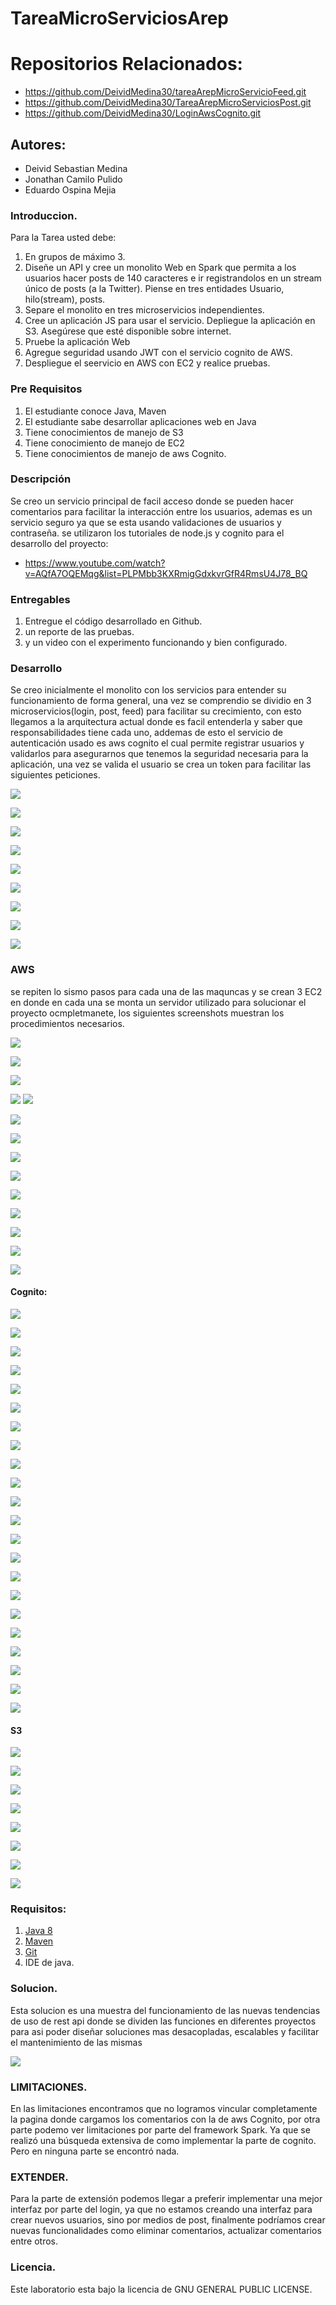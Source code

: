 # TareaMicroServiciosArep

# Repositorios Relacionados:
- https://github.com/DeividMedina30/tareaArepMicroServicioFeed.git
- https://github.com/DeividMedina30/TareaArepMicroServiciosPost.git
- https://github.com/DeividMedina30/LoginAwsCognito.git

## Autores: 
- Deivid Sebastian Medina
- Jonathan Camilo Pulido
- Eduardo Ospina Mejia 

### Introduccion.

Para la Tarea usted debe:

1) En grupos de máximo 3.
2) Diseñe un API y cree un monolito  Web en Spark que permita a los usuarios hacer posts de 140 caracteres e ir registrandolos en un stream único de posts (a la Twitter). Piense en tres entidades Usuario, hilo(stream), posts.
3) Separe el monolito en tres microservicios independientes.
4) Cree un aplicación JS para usar el servicio. Depliegue la aplicación en S3. Asegúrese que esté disponible sobre internet.
5) Pruebe la aplicación Web
6) Agregue seguridad usando JWT con el servicio cognito de AWS.
7) Despliegue el seervicio en AWS con EC2 y realice pruebas.
    

### Pre Requisitos

1) El estudiante conoce Java, Maven
2) El estudiante sabe desarrollar aplicaciones web en Java
3) Tiene conocimientos de manejo de S3
4) Tiene conocimiento de manejo de EC2
5) Tiene conocimientos de manejo de aws Cognito.

### Descripción

Se creo un servicio principal de facil acceso donde se pueden hacer comentarios para facilitar la interacción entre los usuarios, ademas es un servicio seguro ya que se esta usando validaciones de usuarios y contraseña. 
se utilizaron los tutoriales de node.js y cognito para el desarrollo del proyecto: 
- https://www.youtube.com/watch?v=AQfA7OQEMqg&list=PLPMbb3KXRmigGdxkvrGfR4RmsU4J78_BQ


### Entregables

1) Entregue el código desarrollado en Github.
2) un reporte de las pruebas.
3) y un video con el experimento funcionando y bien configurado.

### Desarrollo

Se creo inicialmente el monolito con los servicios para entender su funcionamiento de forma general, una vez se comprendio se dividio en 3 microservicios(login, post, feed) para facilitar su crecimiento, con esto llegamos a la arquitectura actual donde es facil entenderla y  saber que responsabilidades tiene cada uno, addemas de esto el servicio de autenticación usado es aws cognito el cual permite registrar usuarios y validarlos para asegurarnos que tenemos la seguridad necesaria para la aplicación, una vez se valida el usuario se crea un token para facilitar las siguientes peticiones.

![](https://i.postimg.cc/zvqk3XdC/Whats-App-Image-2022-04-21-at-12-08-45-AM.jpg)

![](https://i.postimg.cc/fTTKNySZ/Whats-App-Image-2022-04-21-at-12-09-58-AM.jpg)

![](https://i.postimg.cc/Vv9HHVhR/Whats-App-Image-2022-04-20-at-11-58-52-PM.jpg)

![](https://i.postimg.cc/vHMK6G1S/Whats-App-Image-2022-04-21-at-12-00-55-AM.jpg)

![](https://i.postimg.cc/xdkpSC7q/Whats-App-Image-2022-04-21-at-12-03-47-AM.jpg)

![](https://i.postimg.cc/FK2WFv5p/Whats-App-Image-2022-04-21-at-12-05-06-AM.jpg)

![](https://i.postimg.cc/sfP6zbnP/Whats-App-Image-2022-04-21-at-12-05-45-AM.jpg)

![](https://i.postimg.cc/XvyLzPGC/Whats-App-Image-2022-04-21-at-12-06-17-AM.jpg)

![](https://i.postimg.cc/j5HXsJhq/Whats-App-Image-2022-04-21-at-12-06-48-AM.jpg)

### AWS
se repiten lo sismo pasos para cada una de las maquncas y se crean 3 EC2 en donde en cada una se monta un servidor utilizado para 
solucionar el proyecto ocmpletmanete, los siguientes screenshots muestran los procedimientos necesarios. 

![](https://i.postimg.cc/Wpy9TnHn/Capture1.png)

![](https://i.postimg.cc/y8mnhzYQ/Capture2.png)

![](https://i.postimg.cc/MGtD4bB1/Capture3.png)

![](https://i.postimg.cc/Qttbr9gw/Capture4.png
)
![](https://i.postimg.cc/PxRMfX2x/Capture5.png)

![](https://i.postimg.cc/yx3ykMbT/Capture6.png)

![](https://i.postimg.cc/59XhB6cs/Capture7.png)

![](https://i.postimg.cc/g2W1bsx7/Capture8.png)

![](https://i.postimg.cc/5NcR8gSt/Capture9.png)

![](https://i.postimg.cc/7YgQ9zKn/Capture10.png)

![](https://i.postimg.cc/8zNX0C3Q/Capture11.png)

![](https://i.postimg.cc/pddGP6Rs/Capture12.png)

![](https://i.postimg.cc/wvywmRtJ/Capture13.png)

![](https://i.postimg.cc/FRMDgFc6/Capture14.png)

#### Cognito: 

![](https://i.postimg.cc/LXcSLGd6/Capture1.png)

![](https://i.postimg.cc/2jWrrjvq/Capture2.png)

![](https://i.postimg.cc/5NM10cqs/Capture3.png)

![](https://i.postimg.cc/CLH0nvcS/Capture4.png)

![](https://i.postimg.cc/CxcVmRy2/Capture5.png)

![](https://i.postimg.cc/k5DPZ7qg/Capture6.png)

![](https://i.postimg.cc/43MRRjxb/Capture7.png)

![](https://i.postimg.cc/PJnGPZZC/Capture8.png)

![](https://i.postimg.cc/brx7bJH3/Capture9.png)

![](https://i.postimg.cc/xjLDBxDM/Capture10.png)

![](https://i.postimg.cc/HsHDmwdK/Capture11.png)

![](https://i.postimg.cc/jSFFDPYR/Whats-App-Image-2022-04-20-at-11-41-08-PM.jpg)

![](https://i.postimg.cc/vmxSfTGf/Whats-App-Image-2022-04-20-at-11-42-28-PM.jpg)

![](https://i.postimg.cc/RFcspY60/Whats-App-Image-2022-04-20-at-11-42-40-PM.jpg)

![](https://i.postimg.cc/90Cx6BZY/Whats-App-Image-2022-04-20-at-11-43-16-PM.jpg)

![](https://i.postimg.cc/qqwm4CGV/Whats-App-Image-2022-04-20-at-11-43-31-PM.jpg)

![](https://i.postimg.cc/NGkC1WvJ/Whats-App-Image-2022-04-20-at-11-43-56-PM.jpg)

![](https://i.postimg.cc/KvcqQJZZ/Whats-App-Image-2022-04-20-at-11-44-52-PM.jpg)

![](https://i.postimg.cc/J4TTFZnj/Whats-App-Image-2022-04-20-at-11-45-16-PM.jpg)

![](https://i.postimg.cc/9Xb14Zys/Whats-App-Image-2022-04-20-at-11-46-53-PM.jpg)

![](https://i.postimg.cc/CLK7b5N5/Whats-App-Image-2022-04-20-at-11-48-00-PM.jpg)

![](https://i.postimg.cc/VvJSLxqf/Whats-App-Image-2022-04-20-at-11-51-39-PM.jpg)

#### S3

![](https://i.postimg.cc/wvGvPwSS/Captures1.png)

![](https://i.postimg.cc/V5yNsdsg/Captures2.png)

![](https://i.postimg.cc/MZnbGNKf/Captures3.png)

![](https://i.postimg.cc/fW17SCJ2/Captures4.png)

![](https://i.postimg.cc/dtd22CCq/Captures5.png)

![](https://i.postimg.cc/4xgzB3vp/Captures6.png)

![](https://i.postimg.cc/0y073qZF/Captures7.png)

![](https://i.postimg.cc/8CyMpB2b/Captures8.png)

### Requisitos:
1)   [Java 8](https://www.java.com/download/ie_manual.jsp)
2)   [Maven](https://maven.apache.org/download.cgi)
3)   [Git](https://git-scm.com/downloads)
4)   IDE de java.

### Solucion.

Esta solucion es una muestra del funcionamiento de las nuevas tendencias de uso de rest api donde se dividen las funciones en diferentes proyectos para asi poder diseñar soluciones mas desacopladas, escalables y facilitar el mantenimiento de las mismas

![](https://i.postimg.cc/hvr4xyPd/Arep.png)


### LIMITACIONES.

En las limitaciones encontramos que no logramos vincular completamente la pagina donde cargamos los comentarios
con la de aws Cognito, por otra parte podemo ver limitaciones por parte del framework Spark.
Ya que se realizó una búsqueda extensiva de como implementar la parte de cognito. Pero en ninguna parte
se encontró nada.

### EXTENDER.

Para la parte de extensión podemos llegar a preferir implementar una mejor interfaz por parte del login,
ya que no estamos creando una interfaz para crear nuevos usuarios, sino por medios de post, finalmente
podríamos crear nuevas funcionalidades como eliminar comentarios, actualizar comentarios entre otros.

### Licencia.

Este laboratorio esta bajo la licencia de GNU GENERAL PUBLIC LICENSE.